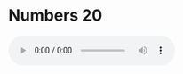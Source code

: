 # Numbers 20

<audio controls>
  <source src="https://openbible.com/audio/hays/BSB_04_Num_020_H.mp3" type="audio/mp3" />
  <a href="https://openbible.com/audio/hays/BSB_04_Num_020_H.mp3" download="https://openbible.com/audio/hays/BSB_04_Num_020_H.mp3">Download MP3 audio</a>.
</audio>

<!--@include: @/bible/translations/bsb/04_num/verses/020.md-->
